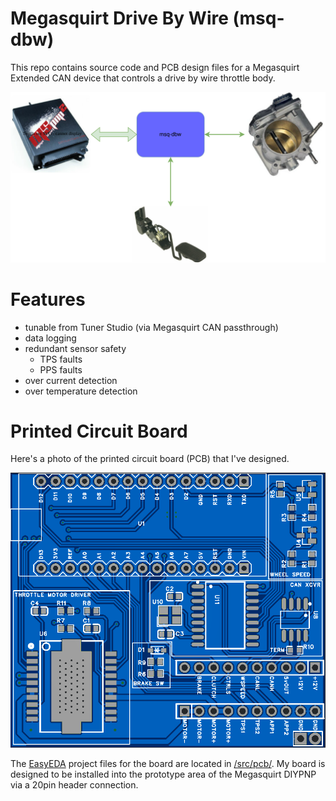 # Megasquirt Drive By Wire (msq-dbw)
This repo contains source code and PCB design files for a Megasquirt Extended CAN device that controls a drive by wire throttle body.

![block-diagram](/doc/block_diagram.svg)

# Features
 * tunable from Tuner Studio (via Megasquirt CAN passthrough)
 * data logging
 * redundant sensor safety
   * TPS faults
   * PPS faults
 * over current detection
 * over temperature detection

# Printed Circuit Board
Here's a photo of the printed circuit board (PCB) that I've designed.

![PCB_v1](/doc/board_layout/pcb_v1.png)

The [EasyEDA](https://easyeda.com/) project files for the board are located in [/src/pcb/](/src/pcb/). My board is designed to be installed into the prototype area of the Megasquirt DIYPNP via a 20pin header connection.
